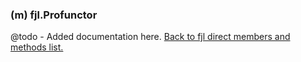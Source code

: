 ### (m) fjl.Profunctor
@todo - Added documentation here.
[Back to fjl direct members and methods list.](#members-and-methods)
